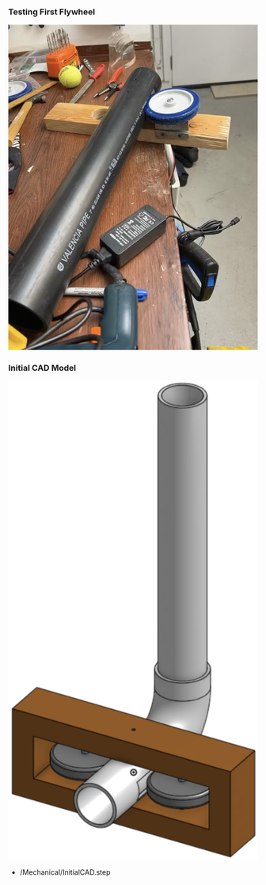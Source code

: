 ### Testing First Flywheel
![Initial CAD Model](/Mechanical/TestImage.jpg)

### Initial CAD Model
![Initial CAD Model](/Mechanical/1CADImage.png)
- /Mechanical/InitialCAD.step